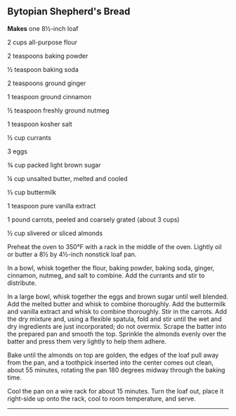 ﻿## Bytopian Shepherd's Bread

**Makes** one 8½-inch loaf

2 cups all-purpose flour

2 teaspoons baking powder

½ teaspoon baking soda

2 teaspoons ground ginger

1 teaspoon ground cinnamon

½ teaspoon freshly ground nutmeg

1 teaspoon kosher salt

½ cup currants

3 eggs

¾ cup packed light brown sugar

¼ cup unsalted butter, melted and cooled

⅓ cup buttermilk

1 teaspoon pure vanilla extract

1 pound carrots, peeled and coarsely grated (about 3 cups)

½ cup slivered or sliced almonds

Preheat the oven to 350°F with a rack in the middle of the oven. Lightly oil or butter a 8½ by 4½-inch nonstick loaf pan.

In a bowl, whisk together the flour, baking powder, baking soda, ginger, cinnamon, nutmeg, and salt to combine. Add the currants and stir to distribute.

In a large bowl, whisk together the eggs and brown sugar until well blended. Add the melted butter and whisk to combine thoroughly. Add the buttermilk and vanilla extract and whisk to combine thoroughly. Stir in the carrots. Add the dry mixture and, using a flexible spatula, fold and stir until the wet and dry ingredients are just incorporated; do not overmix. Scrape the batter into the prepared pan and smooth the top. Sprinkle the almonds evenly over the batter and press them very lightly to help them adhere.

Bake until the almonds on top are golden, the edges of the loaf pull away from the pan, and a toothpick inserted into the center comes out clean, about 55 minutes, rotating the pan 180 degrees midway through the baking time.

Cool the pan on a wire rack for about 15 minutes. Turn the loaf out, place it right-side up onto the rack, cool to room temperature, and serve.

---

